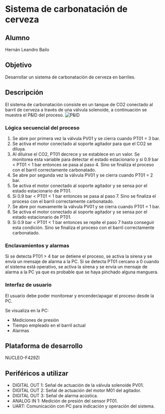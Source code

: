 # Sistema de carbonatación de cerveza

## Alumno
Hernán Leandro Bailo

## Objetivo
Desarrollar un sistema de carbonatación de cerveza en barriles.

## Descripción
El sistema de carbonatación consiste en un tanque de CO2 conectado al barril de cerveza a través de una válvula solenoide, a continuación se muestra el P&ID del proceso.
![P&ID](https://github.com/user-attachments/assets/5985314f-a571-417c-b897-6e4667d1432f)

### Lógica secuencial del proceso
1. Se abre por primera vez la válvula PV01 y se cierra cuando PT01 = 3 bar.
2. Se activa el motor conectado al soporte agitador para que el CO2 se diluya.
3. Al diluirse el CO2, PT01 decrece y se establece en un valor. Se monitorea esta variable para detectar el estado estacionario y si 0.9 bar < PT01 < 1 bar entonces se pasa al paso 4. Sino se finaliza el proceso con el barril correctamente carbonatado.
4. Se abre por segunda vez la válvula PV01 y se cierra cuando PT01 = 2 bar.
5. Se activa el motor conectado al soporte agitador y se sensa por el estado estacionario de PT01.
6. Si 0.9 bar < PT01 < 1 bar entonces se pasa al paso 7. Sino se finaliza el proceso con el barril correctamente carbonatado.
7. Se abre por nuevamente la válvula PV01 y se cierra cuando PT01 = 1 bar.
8. Se activa el motor conectado al soporte agitador y se sensa por el estado estacionario de PT01.
9. Si 0.9 bar < PT01 < 1 bar entonces se repite el paso 7 hasta conseguir esta condición. Sino se finaliza el proceso con el barril correctamente carbonatado.

### Enclavamientos y alarmas
Si se detecta PT01 > 4 bar se detiene el proceso, se activa la sirena y se envía un mensaje de alarma a la PC.
Si se detecta PT01 cercano a 0 cuando el sistema está operativo, se activa la sirena y se envía un mensaje de alarma a la PC ya que es probable que se haya pinchado alguna manguera.

### Interfaz de usuario
El usuario debe poder monitorear y encender/apagar el proceso desde la PC.

Se visualiza en la PC:
* Mediciones de presión
* Tiempo empleado en el barril actual
* Alarmas

## Plataforma de desarrollo
NUCLEO-F429ZI

## Periféricos a utilizar
* DIGITAL OUT 1: Señal de actuación de la válvula solenoide PV01.
* DIGITAL OUT 2: Señal de actuación del motor M01 del agitador.
* DIGITAL OUT 3: Señal de alarma acústica.
* ANALOG IN 1: Medición de presión del sensor PT01.
* UART: Comunicación con PC para indicación y operación del sistema.
